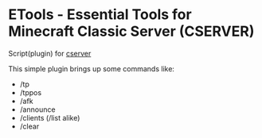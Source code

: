 # ETools - Essential Tools for Minecraft Classic Server (CSERVER)
Script(plugin) for [cserver](https://github.com/igor725/cserver)


This simple plugin brings up some commands like:
 - /tp
 - /tppos
 - /afk
 - /announce
 - /clients (/list alike)
 - /clear
